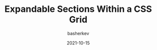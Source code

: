 ---
author: basherkev
date: 2021-10-15
publisher: css
tags:
  - css
  - layout
target_url: https://css-tricks.com/expandable-sections-within-a-css-grid/
title: Expandable Sections Within a CSS Grid
---